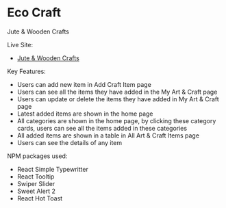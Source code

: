 # Eco Craft

 Jute & Wooden Crafts

Live Site:
  -  <a href="https://eco-craft.web.app](https://eco-craft.web.app/" target="blank"> Jute & Wooden Crafts </a> </p>


Key Features:

- Users can add new item in Add Craft Item page
- Users can see all the items they have added in the My Art & Craft page
- Users can update or delete the items they have added in My Art & Craft page
- Latest added items are shown in the home page
- All categories are shown in the home page, by clicking these category cards, users can see all the items added in these categories
- All added items are shown in a table in All Art & Craft Items page
- Users can see the details of any item

NPM packages used:

- React Simple Typewritter
- React Tooltip
- Swiper Slider
- Sweet Alert 2
- React Hot Toast

